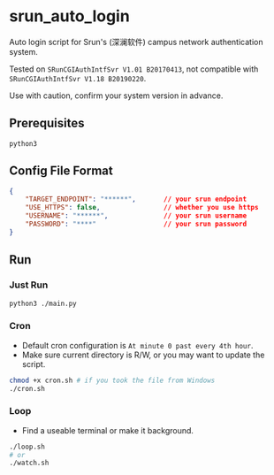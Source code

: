 # srun_auto_login
Auto login script for Srun's (深澜软件) campus network authentication system.

Tested on `SRunCGIAuthIntfSvr V1.01 B20170413`, not compatible with `SRunCGIAuthIntfSvr V1.18 B20190220`.

Use with caution, confirm your system version in advance.

## Prerequisites

`python3`

## Config File Format

```json
{
    "TARGET_ENDPOINT": "******",       // your srun endpoint
    "USE_HTTPS": false,                // whether you use https
    "USERNAME": "******",              // your srun username
    "PASSWORD": "****"                 // your srun password
}
```

## Run

### Just Run

```bash
python3 ./main.py
```

### Cron

* Default cron configuration is `At minute 0 past every 4th hour`.
* Make sure current directory is R/W, or you may want to update the script.

```bash
chmod +x cron.sh # if you took the file from Windows 
./cron.sh
```

### Loop

* Find a useable terminal or make it background.

```bash
./loop.sh
# or
./watch.sh
```
